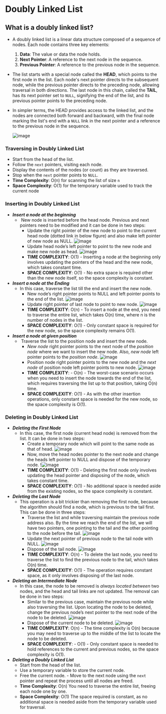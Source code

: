 # Doubly Linked List
## What is a doubly linked list?
-  A doubly linked list is a linear data structure composed of a sequence of nodes. Each node contains three key elements:

	1. **Data**: The value or data the node holds.
	2. **Next Pointer**: A reference to the next node in the sequence.
	3. **Previous Pointer**: A reference to the previous node in the sequence.
- The list starts with a special node called the **HEAD**, which points to the first node in the list. Each node's next pointer directs to the subsequent node, while the previous pointer directs to the preceding node, allowing traversal in both directions. The last node in this chain, called the **TAIL**, has its next pointer set to `NULL`, signifying the end of the list, and its previous pointer points to the preceding node.
- In simpler terms, the HEAD provides access to the linked list, and the nodes are connected both forward and backward, with the final node marking the list's end with a `NULL` link in the next pointer and a reference to the previous node in the sequence.

  
   ![image](images/ll-21.png)

### Traversing in Doubly Linked List
- Start from the head of the list.
- Follow the `next` pointers, visiting each node. 
- Display the contents of the nodes (or count) as they are traversed. 
- Stop when the `next` pointer points to `NULL`.
- **Time Complexity**: O(n) for scanning the list of size `n` 
- **Space Complexity**: O(1) for the temporary variable used to track the current node
### Inserting in Doubly Linked List
- ***Insert a node at the beginning***
	-  New node is inserted before the head node. Previous and next pointers need to be modified and it can be done in two steps:
		- Update the right pointer of the new node to point to the current head node (dotted link in below figure) and also make left pointer of new node as NULL.
		  ![image](images/ll-15.png)
		- Update head node’s left pointer to point to the new node and make new node as head.
		  ![image](images/ll-16.png)
		- **TIME COMPLEXITY**: O(1)  - Inserting a node at the beginning only involves updating the pointers of the head and the new node, which takes constant time.
		- **SPACE COMPLEXITY**: O(1) - No extra space is required other than the new node itself, so the space complexity is constant.
- ***Insert a node at the Ending***
	- In this case, traverse the list till the end and insert the new node.
		- New node’s right pointer points to NULL and left pointer points to the end of the list.
		  ![image](images/ll-17.png)
		- Update right pointer of last node to point to new node.
		  ![image](images/ll-18.png)
		- **TIME COMPLEXITY**: O(n) - To insert a node at the end, you need to traverse the entire list, which takes O(n) time, where n is the number of nodes in the list.
		- **SPACE COMPLEXITY**: O(1) - Only constant space is required for the new node, so the space complexity remains O(1).
- ***Insert a node at given position***
	-  Traverse the list to the position node and insert the new node.
		- _New node_ right pointer points to the next node of the _position node_ where we want to insert the new node. Also, _new node_ left pointer points to the _position node_.
		  ![image](images/ll-19.png)
		- Position node right pointer points to the new node and the _next node_ of position node left pointer points to new node.
		  ![image](images/ll-20.png)
		- **TIME COMPLEXITY**: - O(n) - The worst-case scenario occurs when you need to insert the node towards the end of the list, which requires traversing the list up to that position, taking O(n) time.
		- **SPACE COMPLEXITY**: O(1) - As with the other insertion operations, only constant space is needed for the new node, so the space complexity is O(1).
### Deleting in Doubly Linked List
- ***Deleting the First Node***
	- In this case, the first node (current head node) is removed from the list. It can be done in two steps:
		- Create a temporary node which will point to the same node as that of head.
		  ![image](images/ll-22.png)
		- Now, move the head nodes pointer to the next node and change the heads left pointer to NULL and dispose of the temporary node.
		  !![image](images/ll-23.png)
		- **TIME COMPLEXITY**: O(1) - Deleting the first node only involves updating the head pointer and disposing of the node, which takes constant time.
		- **SPACE COMPLEXITY**: O(1) -  No additional space is needed aside from the existing nodes, so the space complexity is constant.
- ***Deleting the Last Node***
	- This operation is a bit trickier than removing the first node, because the algorithm should find a node, which is previous to the tail first. This can be done in three steps:
		- Traverse the list and while traversing maintain the previous node address also. By the time we reach the end of the list, we will have two pointers, one pointing to the tail and the other pointing to the node before the tail.
		  ![image](images/ll-24.png)
		- Update the next pointer of previous node to the tail node with NULL.
		  ![image](images/ll-25.png)
		- Dispose of the tail node.
		  ![image](images/ll-26.png)
		- **TIME COMPLEXITY**: O(n) - To delete the last node, you need to traverse the list to find the previous node to the tail, which takes O(n) time.
		- **SPACE COMPLEXITY**: O(1) - The operation requires constant space, as it only involves disposing of the last node.
- ***Deleting an Intermediate Node***
	- In this case, the node to be removed is _always located between_ two nodes, and the head and tail links are not updated. The removal can be done in two steps:
		- Similar to the previous case, maintain the previous node while also traversing the list. Upon locating the node to be deleted, change the previous node’s next pointer to the next node of the node to be deleted.
		  ![image](images/ll-27.png)
		- Dispose of the current node to be deleted.
		  ![image](images/ll-28.png)
		- **TIME COMPLEXITY**: O(n) - The time complexity is O(n) because you may need to traverse up to the middle of the list to locate the node to be deleted.
		- **SPACE COMPLEXITY**: - O(1) - Only constant space is needed to hold references to the current and previous nodes, so the space complexity is O(1).
- ***Deleting a Doubly Linked List*** 
	- Start from the head of the list. 
	- Use a temporary variable to store the current node. 
	- Free the current node. - Move to the next node using the `next` pointer and repeat the process until all nodes are freed.
	- **Time Complexity**: O(n) You need to traverse the entire list, freeing each node one by one.
	- **Space Complexity**: O(1) The space required is constant, as no additional space is needed aside from the temporary variable used for traversal.
